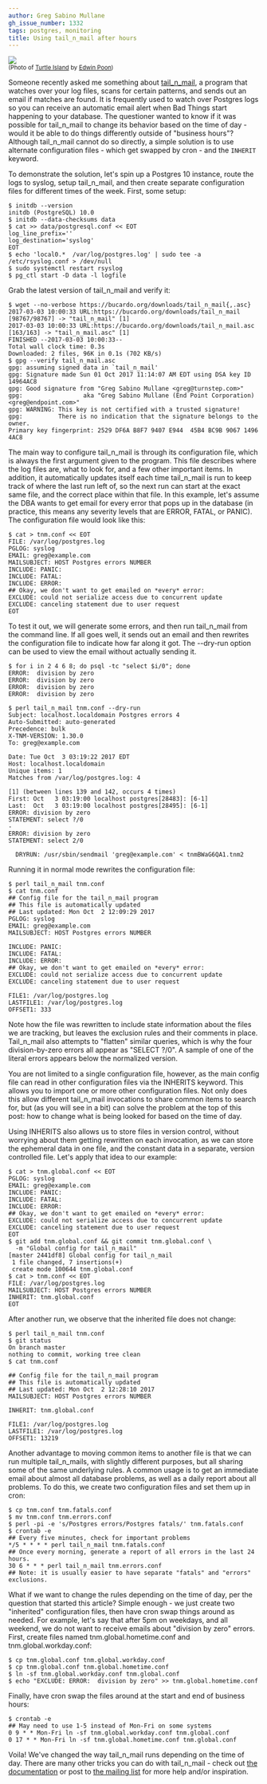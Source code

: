 ```yaml
---
author: Greg Sabino Mullane
gh_issue_number: 1332
tags: postgres, monitoring
title: Using tail_n_mail after hours
---
```


<a href="/blog/2017/10/23/using-tailnmail-after-hours/image-0-big.jpeg" imageanchor="1"><img border="0" data-original-height="313" data-original-width="500" src="/blog/2017/10/23/using-tailnmail-after-hours/image-0.jpeg"/></a>   
<small>(Photo of [Turtle Island](https://flic.kr/p/bz2Vb4) by [Edwin Poon](https://www.flickr.com/photos/edwinpoon_gz/))</small>

Someone recently asked me something about
[tail_n_mail](https://bucardo.org/Tail_n_mail/), a program that watches over your log files, scans for certain patterns,
and sends out an email if matches are found. It is frequently used to watch over
Postgres logs so you can receive an automatic email alert when Bad Things start happening
to your database. The questioner wanted to know if it was possible
for tail_n_mail to change its behavior based on the time of day - would it be able
to do things differently outside of "business hours"? Although tail_n_mail cannot
do so directly, a simple solution is to use alternate configuration files - which
get swapped by cron - and the `INHERIT` keyword.

To demonstrate the solution, let's spin up a Postgres 10 instance, route the logs to syslog,
setup tail_n_mail, and then create separate configuration files for different times of the week.
First, some setup:

```
$ initdb --version
initdb (PostgreSQL) 10.0
$ initdb --data-checksums data
$ cat >> data/postgresql.conf << EOT
log_line_prefix=''
log_destination='syslog'
EOT
$ echo 'local0.*  /var/log/postgres.log' | sudo tee -a /etc/rsyslog.conf > /dev/null
$ sudo systemctl restart rsyslog
$ pg_ctl start -D data -l logfile
```

Grab the latest version of tail_n_mail and verify it:

```
$ wget --no-verbose https://bucardo.org/downloads/tail_n_mail{,.asc}
2017-03-03 10:00:33 URL:https://bucardo.org/downloads/tail_n_mail [98767/98767] -> "tail_n_mail" [1]
2017-03-03 10:00:33 URL:https://bucardo.org/downloads/tail_n_mail.asc [163/163] -> "tail_n_mail.asc" [1]
FINISHED --2017-03-03 10:00:33--
Total wall clock time: 0.3s
Downloaded: 2 files, 96K in 0.1s (702 KB/s)
$ gpg --verify tail_n_mail.asc
gpg: assuming signed data in `tail_n_mail'
gpg: Signature made Sun 01 Oct 2017 11:14:07 AM EDT using DSA key ID 14964AC8
gpg: Good signature from "Greg Sabino Mullane <greg@turnstep.com>"
gpg:                 aka "Greg Sabino Mullane (End Point Corporation) <greg@endpoint.com>"
gpg: WARNING: This key is not certified with a trusted signature!
gpg:          There is no indication that the signature belongs to the owner.
Primary key fingerprint: 2529 DF6A B8F7 9407 E944  45B4 BC9B 9067 1496 4AC8
```

The main way to configure tail_n_mail is through its configuration file, which is always the
first argument given to the program. This file describes where the log files are, what to look
for, and a few other important items. In addition, it automatically updates itself each time
tail_n_mail is run to keep track of where the last run left of, so the next run can start at
the exact same file, and the correct place within that file. In this example, let's
assume the DBA wants to get email for every error that pops up in the database (in practice,
this means any severity levels that are
ERROR, FATAL, or PANIC). The configuration file
would look like this:

```
$ cat > tnm.conf << EOT
FILE: /var/log/postgres.log
PGLOG: syslog
EMAIL: greg@example.com
MAILSUBJECT: HOST Postgres errors NUMBER
INCLUDE: PANIC:
INCLUDE: FATAL:
INCLUDE: ERROR:
## Okay, we don't want to get emailed on *every* error:
EXCLUDE: could not serialize access due to concurrent update
EXCLUDE: canceling statement due to user request
EOT
```

To test it out, we will generate some errors, and then run tail_n_mail from the command line.
If all goes well, it sends out an email and then rewrites the configuration file to indicate
how far along it got. The --dry-run option can be used to view the email without actually sending it.

```
$ for i in 2 4 6 8; do psql -tc "select $i/0"; done
ERROR:  division by zero
ERROR:  division by zero
ERROR:  division by zero
ERROR:  division by zero
```

```
$ perl tail_n_mail tnm.conf --dry-run
Subject: localhost.localdomain Postgres errors 4
Auto-Submitted: auto-generated
Precedence: bulk
X-TNM-VERSION: 1.30.0
To: greg@example.com

Date: Tue Oct  3 03:19:22 2017 EDT
Host: localhost.localdomain
Unique items: 1
Matches from /var/log/postgres.log: 4

[1] (between lines 139 and 142, occurs 4 times)
First: Oct   3 03:19:00 localhost postgres[28483]: [6-1]
Last:  Oct   3 03:19:00 localhost postgres[28495]: [6-1]
ERROR: division by zero
STATEMENT: select ?/0
-
ERROR: division by zero
STATEMENT: select 2/0

  DRYRUN: /usr/sbin/sendmail 'greg@example.com' < tnmBWaG6QA1.tnm2
```

Running it in normal mode rewrites the configuration file:

```
$ perl tail_n_mail tnm.conf
$ cat tnm.conf
## Config file for the tail_n_mail program
## This file is automatically updated
## Last updated: Mon Oct  2 12:09:29 2017
PGLOG: syslog
EMAIL: greg@example.com
MAILSUBJECT: HOST Postgres errors NUMBER

INCLUDE: PANIC:
INCLUDE: FATAL:
INCLUDE: ERROR:
## Okay, we don't want to get emailed on *every* error:
EXCLUDE: could not serialize access due to concurrent update
EXCLUDE: canceling statement due to user request

FILE1: /var/log/postgres.log
LASTFILE1: /var/log/postgres.log
OFFSET1: 333
```

Note how the file was rewritten to include state information about the files we are tracking, but
leaves the exclusion rules and their comments in place. Tail_n_mail also attempts to "flatten"
similar queries, which is why the four division-by-zero errors all appear as "SELECT ?/0". A
sample of one of the literal errors appears below the normalized version.

You are not limited to a single configuration file, however, as the main config file can read in
other configuration files via the INHERITS keyword. This allows you to import one or more
other configuration files. Not only does this allow different
tail_n_mail invocations to share common items to search for, but (as you will see in a bit) can solve the problem
at the top of this post: how to change what is being looked for based on the time of day.

Using INHERITS also allows us to store files in version control, without worrying about
them getting rewritten on each invocation, as we can store the ephemeral data in one
file, and the constant data in a separate, version controlled file. Let's apply that idea to
our example:

```
$ cat > tnm.global.conf << EOT
PGLOG: syslog
EMAIL: greg@example.com
INCLUDE: PANIC:
INCLUDE: FATAL:
INCLUDE: ERROR:
## Okay, we don't want to get emailed on *every* error:
EXCLUDE: could not serialize access due to concurrent update
EXCLUDE: canceling statement due to user request
EOT
$ git add tnm.global.conf && git commit tnm.global.conf \
  -m "Global config for tail_n_mail"
[master 2441df8] Global config for tail_n_mail
 1 file changed, 7 insertions(+)
 create mode 100644 tnm.global.conf
$ cat > tnm.conf << EOT
FILE: /var/log/postgres.log
MAILSUBJECT: HOST Postgres errors NUMBER
INHERIT: tnm.global.conf
EOT
```

After another run, we observe that the inherited file does not change:

```
$ perl tail_n_mail tnm.conf
$ git status
On branch master
nothing to commit, working tree clean
$ cat tnm.conf

## Config file for the tail_n_mail program
## This file is automatically updated
## Last updated: Mon Oct  2 12:28:10 2017
MAILSUBJECT: HOST Postgres errors NUMBER

INHERIT: tnm.global.conf

FILE1: /var/log/postgres.log
LASTFILE1: /var/log/postgres.log
OFFSET1: 13219
```

Another advantage to moving common items to another file is that we can run multiple tail_n_mails,
with slightly different purposes, but all sharing some of the same underlying rules.
A common usage is to get an immediate email about almost all database problems, as
well as a daily report about all problems. To do this, we create two configuration
files and set them up in cron:

```
$ cp tnm.conf tnm.fatals.conf
$ mv tnm.conf tnm.errors.conf
$ perl -pi -e 's/Postgres errors/Postgres fatals/' tnm.fatals.conf
$ crontab -e
## Every five minutes, check for important problems
*/5 * * * * perl tail_n_mail tnm.fatals.conf
## Once every morning, generate a report of all errors in the last 24 hours.
30 6 * * * perl tail_n_mail tnm.errors.conf
## Note: it is usually easier to have separate "fatals" and "errors" exclusions.
```

What if we want to change the rules depending on the time of day, per the question that started this article?
Simple enough - we just create two "inherited" configuration files, then have cron swap things around as needed.
For example, let's say that after 5pm on weekdays, and all weekend, we do not want to receive emails
about "division by zero" errors. First, create files named tnm.global.hometime.conf and tnm.global.workday.conf:

```
$ cp tnm.global.conf tnm.global.workday.conf
$ cp tnm.global.conf tnm.global.hometime.conf
$ ln -sf tnm.global.workday.conf tnm.global.conf
$ echo "EXCLUDE: ERROR:  division by zero" >> tnm.global.hometime.conf
```

Finally, have cron swap the files around at the start and end of business hours:

```
$ crontab -e
## May need to use 1-5 instead of Mon-Fri on some systems
0 9 * * Mon-Fri ln -sf tnm.global.workday.conf tnm.global.conf
0 17 * * Mon-Fri ln -sf tnm.global.hometime.conf tnm.global.conf
```

Voila! We've changed the way tail_n_mail runs depending on the time of day. There are
many other tricks you can do with tail_n_mail - check out [the documentation](https://bucardo.org/Tail_n_mail/) or post to [the mailing list](https://mail.endcrypt.com/mailman/listinfo/tnm)
for more help and/or inspiration.
